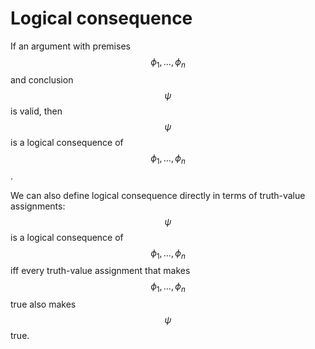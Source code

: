 # Logical consequence


If an argument with premises $$\phi_1,\dots,\phi_n$$ 
and conclusion $$\psi$$ is valid, 
then $$\psi$$ is a logical consequence of $$\phi_1,\dots,\phi_n$$.

We can also define logical consequence directly in terms of truth-value assignments: 
$$\psi$$ is a logical consequence of $$\phi_1,\dots,\phi_n$$ 
iff every truth-value assignment 
that makes $$\phi_1,\dots,\phi_n$$ true 
also makes $$\psi$$ true.

